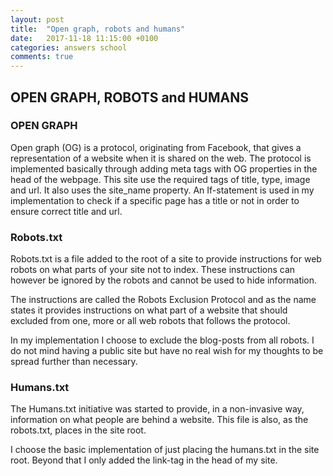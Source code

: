 ```yaml
---
layout: post
title:  "Open graph, robots and humans"
date:   2017-11-18 11:15:00 +0100
categories: answers school
comments: true
---
```


## OPEN GRAPH, ROBOTS and HUMANS

### OPEN GRAPH
Open graph (OG) is a protocol, originating from Facebook, that gives a representation of a website when it is shared on the web. The protocol is implemented basically through adding meta tags with OG properties in the head of the webpage. This site use the required tags of title, type, image and url. It also uses the  site_name property. An If-statement is used in my implementation to check if a specific page has a title or not in order to ensure correct title and url.

### Robots.txt
Robots.txt is a file added to the root of a site to provide instructions for web robots on what parts of your site not to index. These instructions can however be ignored by the robots and cannot be used to hide information. 

The instructions are called the Robots Exclusion Protocol and as the name states it provides instructions on what part of a website that should excluded from one, more or all web robots that follows the protocol.

In my implementation I choose to exclude the blog-posts from all robots. I do not mind having a public site but have no real wish for my thoughts to be spread further than necessary.

### Humans.txt
The Humans.txt initiative was started to provide, in a non-invasive way, information on what people are behind a website. This file is also, as the robots.txt, places in the site root.

I choose the basic implementation of just placing the humans.txt in the site root. Beyond that I only added the link-tag in the head of my site. 
